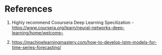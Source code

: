 # References

1. Highly recommend Cooursera Deep Learning Specilization - https://www.coursera.org/learn/neural-networks-deep-learning/home/welcome‣

1. https://machinelearningmastery.com/how-to-develop-lstm-models-for-time-series-forecasting/
